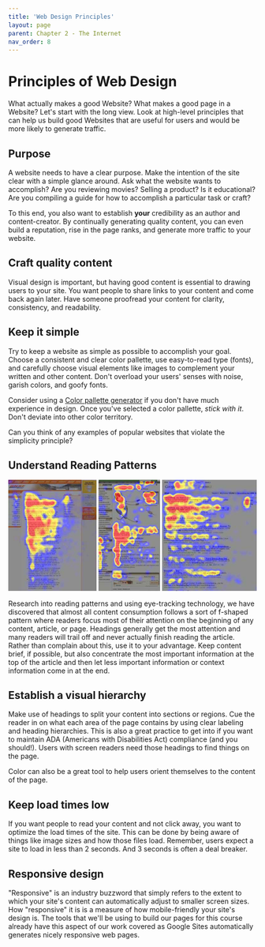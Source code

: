 ```yaml
--- 
title: 'Web Design Principles'
layout: page
parent: Chapter 2 - The Internet
nav_order: 8
---
```


Principles of Web Design
========================

What actually makes a good Website? What makes a good page in a Website? Let's start with the long view. Look at high-level principles that can help us build good Websites that are useful for users and would be more likely to generate traffic.

## Purpose

A website needs to have a clear purpose. Make the intention of the site clear with a simple glance around. Ask what the website wants to accomplish? Are you reviewing movies? Selling a product? Is it educational? Are you compiling a guide for how to accomplish a particular task or craft?

To this end, you also want to establish **your** credibility as an author and content-creator. By continually generating quality content, you can even build a reputation, rise in the page ranks, and generate more traffic to your website.

## Craft quality content

Visual design is important, but having good content is essential to drawing users to your site. You want people to share links to your content and come back again later. Have someone proofread your content for clarity, consistency, and readability.

## Keep it simple

Try to keep a website as simple as possible to accomplish your goal. Choose a consistent and clear color pallette, use easy-to-read type (fonts), and carefully choose visual elements like images to complement your written and other content. Don't overload your users' senses with noise, garish colors, and goofy fonts.

Consider using a [Color pallette generator](https://coolors.co/) if you don't have much experience in design. Once you've selected a color pallette, *stick with it*. Don't deviate into other color territory.

Can you think of any examples of popular websites that violate the simplicity principle?

## Understand Reading Patterns

![F-Shaped reading pattern](images/f-pattern.png)

Research into reading patterns and using eye-tracking technology, we have discovered that almost all content consumption follows a sort of f-shaped pattern where readers focus most of their attention on the beginning of any content, article, or page. Headings generally get the most attention and many readers will trail off and never actually finish reading the article. Rather than complain about this, use it to your advantage. Keep content brief, if possible, but also concentrate the most important information at the top of the article and then let less important information or context information come in at the end.

## Establish a visual hierarchy

Make use of headings to split your content into sections or regions. Cue the reader in on what each area of the page contains by using clear labeling and heading hierarchies. This is also a great practice to get into if you want to maintain ADA (Americans with Disabilities Act) compliance (and you should!). Users with screen readers need those headings to find things on the page.

Color can also be a great tool to help users orient themselves to the content of the page.

## Keep load times low

If you want people to read your content and not click away, you want to optimize the load times of the site. This can be done by being aware of things like image sizes and how those files load. Remember, users expect a site to load in less than 2 seconds. And 3 seconds is often a deal breaker.

## Responsive design

"Responsive" is an industry buzzword that simply refers to the extent to which your site's content can automatically adjust to smaller screen sizes. How "responsive" it is is a measure of how mobile-friendly your site's design is. The tools that we'll be using to build our pages for this course already have this aspect of our work covered as Google Sites automatically generates nicely responsive web pages.
